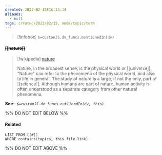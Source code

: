 ```yaml
---
created: 2022-02-15T16:13:14 
aliases:
  - null
tags: created/2022/02/15, node/topic/term
---
```

> [!infobox]
`$=customJS.dv_funcs.mentionedIn(dv)`

#### <s class="topic-title">[[nature]]</s>

> [!wikipedia] [nature](https://en.wikipedia.org/wiki/Nature)
> 
> Nature, in the broadest sense, is the physical world or [[universe]]. "Nature" can refer to the phenomena of the physical world, and also to life in general. The study of nature is a large, if not the only, part of [[science]]. Although humans are part of nature, human activity is often understood as a separate category from other natural phenomena.


**See**::
*`$=customJS.dv_funcs.outlinedIn(dv, this)`*

%% DO NOT EDIT BELOW %%

#### Related 

```dataview
LIST FROM [[#]]
WHERE contains(topics, this.file.link)
```
%% DO NOT EDIT ABOVE %%
